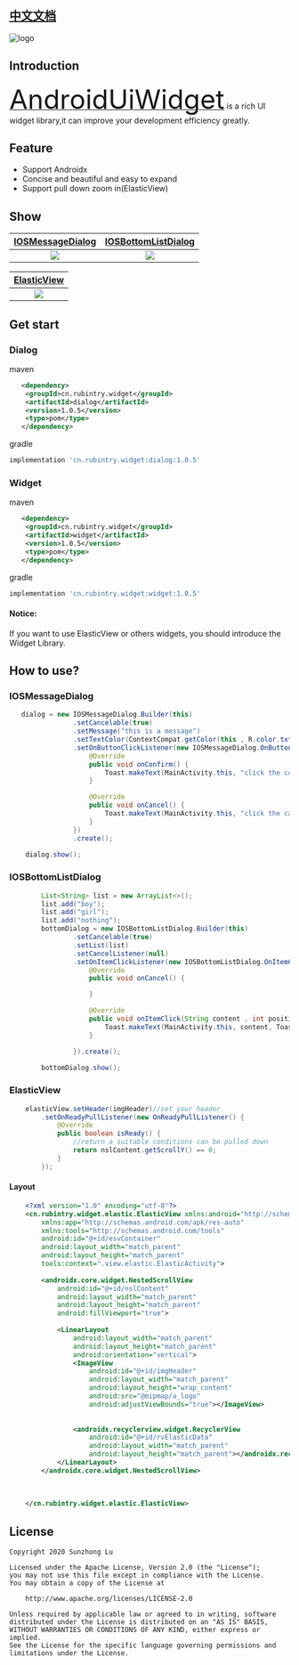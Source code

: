 
## [中文文档][readme_cn]

<!--![logo](https://rubintry.cn/icon.png)-->
![logo](https://user-images.githubusercontent.com/25943524/81573086-9e84a900-93d6-11ea-81b5-af22b6691e87.png)

## Introduction

[<font size="7">AndroidUiWidget</font>][readme] is a rich UI widget library,it can improve your development efficiency greatly.

## Feature
* Support Androidx
* Concise and beautiful and easy to expand
* Support pull down zoom in(ElasticView)

<!--## Widget List-->
<!--### Dialog-->
<!--* [IOSMessageDialog][readme_ios_message_dialog]-->
<!--* [IOSBottomListDialog][readme_ios_bottom_list_dialog]-->

<!--### Elastic-->
<!--* [ElasticView][readme_elastic_view]-->


## Show
|[IOSMessageDialog][readme_ios_message_dialog]|[IOSBottomListDialog][readme_ios_bottom_list_dialog]|
|:---:|:---:|
|![](https://user-images.githubusercontent.com/25943524/81573478-236fc280-93d7-11ea-9778-885c0cce20c5.gif)|![](https://user-images.githubusercontent.com/25943524/81573566-3aaeb000-93d7-11ea-91ed-1fea529f6442.gif)|

|[ElasticView][readme_elastic_view]|
|:---:|
|![](https://user-images.githubusercontent.com/25943524/81573366-f4f1e780-93d6-11ea-9026-e70b40d293af.png)|


## Get start

### Dialog
maven
```xml
   <dependency>
	<groupId>cn.rubintry.widget</groupId>
	<artifactId>dialog</artifactId>
	<version>1.0.5</version>
	<type>pom</type>
   </dependency>
```

gradle
```groovy
implementation 'cn.rubintry.widget:dialog:1.0.5'
```

### Widget
maven
```xml
   <dependency>
	<groupId>cn.rubintry.widget</groupId>
	<artifactId>widget</artifactId>
	<version>1.0.5</version>
	<type>pom</type>
   </dependency>
```

gradle
```groovy
implementation 'cn.rubintry.widget:widget:1.0.5'
```


<h4>Notice:</h4>If you want to use ElasticView or others widgets, you should introduce the Widget Library.


## How to use?

### IOSMessageDialog
```java
   dialog = new IOSMessageDialog.Builder(this)
                .setCancelable(true)
                .setMessage("this is a message")
                .setTextColor(ContextCompat.getColor(this , R.color.txtColor))
                .setOnButtonClickListener(new IOSMessageDialog.OnButtonClickListener() {
                    @Override
                    public void onConfirm() {
                        Toast.makeText(MainActivity.this, "click the confirm", Toast.LENGTH_SHORT).show();
                    }

                    @Override
                    public void onCancel() {
                        Toast.makeText(MainActivity.this, "click the cancel", Toast.LENGTH_SHORT).show();
                    }
                })
                .create();

    dialog.show();
```



### IOSBottomListDialog

```java
        List<String> list = new ArrayList<>();
        list.add("boy");
        list.add("girl");
        list.add("nothing");
        bottomDialog = new IOSBottomListDialog.Builder(this)
                .setCancelable(true)
                .setList(list)
                .setCancelListener(null)
                .setOnItemClickListener(new IOSBottomListDialog.OnItemClickListener() {
                    @Override
                    public void onCancel() {

                    }

                    @Override
                    public void onItemClick(String content , int position) {
                        Toast.makeText(MainActivity.this, content, Toast.LENGTH_SHORT).show();
                    }

                }).create();

        bottomDialog.show();
```


### ElasticView
```java
    elasticView.setHeader(imgHeader)//set your header
        .setOnReadyPullListener(new OnReadyPullListener() {
            @Override
            public boolean isReady() {
                //return a suitable conditions can be pulled down
                return nslContent.getScrollY() == 0;
            }
        });
```


#### Layout
```xml
    <?xml version="1.0" encoding="utf-8"?>
    <cn.rubintry.widget.elastic.ElasticView xmlns:android="http://schemas.android.com/apk/res/android"
        xmlns:app="http://schemas.android.com/apk/res-auto"
        xmlns:tools="http://schemas.android.com/tools"
        android:id="@+id/esvContainer"
        android:layout_width="match_parent"
        android:layout_height="match_parent"
        tools:context=".view.elastic.ElasticActivity">
    
        <androidx.core.widget.NestedScrollView
            android:id="@+id/nslContent"
            android:layout_width="match_parent"
            android:layout_height="match_parent"
            android:fillViewport="true">
    
            <LinearLayout
                android:layout_width="match_parent"
                android:layout_height="match_parent"
                android:orientation="vertical">
                <ImageView
                    android:id="@+id/imgHeader"
                    android:layout_width="match_parent"
                    android:layout_height="wrap_content"
                    android:src="@mipmap/a_logo"
                    android:adjustViewBounds="true"></ImageView>
    
    
                <androidx.recyclerview.widget.RecyclerView
                    android:id="@+id/rvElasticData"
                    android:layout_width="match_parent"
                    android:layout_height="match_parent"></androidx.recyclerview.widget.RecyclerView>
            </LinearLayout>
        </androidx.core.widget.NestedScrollView>
    
    
    
    </cn.rubintry.widget.elastic.ElasticView>
```


## License
```text
Copyright 2020 Sunzhong Lu

Licensed under the Apache License, Version 2.0 (the "License");
you may not use this file except in compliance with the License.
You may obtain a copy of the License at

    http://www.apache.org/licenses/LICENSE-2.0

Unless required by applicable law or agreed to in writing, software
distributed under the License is distributed on an "AS IS" BASIS,
WITHOUT WARRANTIES OR CONDITIONS OF ANY KIND, either express or implied.
See the License for the specific language governing permissions and
limitations under the License.
```


[readme]: https://github.com/Rubintry/AndroidUiWidget
[auc]: https://github.com/Rubintry/AndroidUiWidget
[result]: https://android-arsenal.com/result?level=14
[readme_cn]:https://github.com/RubinTry/AndroidUiWidget/blob/master/README_CN.md
[readme_ios_message_dialog]:https://github.com/RubinTry/AndroidUiWidget/blob/master/doc/en/README_IOS_MESSAGE_DIALOG.md
[readme_ios_bottom_list_dialog]:https://github.com/RubinTry/AndroidUiWidget/blob/master/doc/en/README_IOS_BOTTOM_LIST_DIALOG.md
[readme_elastic_view]:https://github.com/RubinTry/AndroidUiWidget/blob/master/doc/en/README_ELASTIC_VIEW.md
